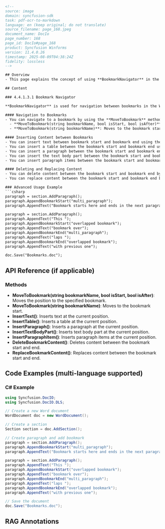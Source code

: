 ```html
<!-- 
source: image
domain: syncfusion-sdk
task: pdf-ocr-to-markdown
language: en (keep original; do not translate)
source_filename: page_168.jpeg
document_name: DocIo
page_number: 168
page_id: DocIo#page_168
product: Syncfusion Winforms
version: 11.4.0.26
timestamp: 2025-08-09T04:38:24Z
fidelity: lossless
-->

## Overview
- This page explains the concept of using **BookmarkNavigator** in the Word document to navigate and manipulate content between bookmarks. It covers methods for moving to bookmarks, inserting content, deleting, and replacing content between bookmark boundaries.

## Content

### 4.4.1.3.1 Bookmark Navigator

**BookmarkNavigator** is used for navigation between bookmarks in the Word document.

#### Navigation to Bookmarks
- You can navigate to a bookmark by using the **MoveToBookmark** method. There are two overloads for this method:
  - **MoveToBookmark(string bookmarkName, bool isStart, bool isAfter)**: Moves to the bookmark with the specified name. The `isStart` parameter defines whether to move to the bookmark start or end, and the `isAfter` parameter defines whether to set the virtual "cursor" after or before the bookmark start or end.
  - **MoveToBookmark(string bookmarkName)**: Moves to the bookmark start with the specified name, and sets the "cursor" before the bookmark start.

#### Inserting Content between Bookmarks
- You can insert text between bookmark start and bookmark end using the **InsertText** method.
- You can insert a table between the bookmark start and bookmark end using the **InsertTable** method.
- You can insert a paragraph between the bookmark start and bookmark end using the **InsertParagraph** method.
- You can insert the text body part between the bookmark start and bookmark end using the **InsertTextBodyPart** method.
- You can insert paragraph items between the bookmark start and bookmark end using the **InsertParagraphItem** method.

#### Deleting and Replacing Content
- You can delete content between the bookmark start and bookmark end by using the **DeleteBookmarkContent** method.
- You can replace content between the bookmark start and bookmark end by using the **ReplaceBookmarkContent** method.

### Advanced Usage Example
```csharp
paragraph = section.AddParagraph();
paragraph.AppendBookmarkStart("multi_paragraph");
paragraph.AppendText("Bookmark starts here and ends in the next paragraph");

paragraph = section.AddParagraph();
paragraph.AppendText("This ");
paragraph.AppendBookmarkStart("overlapped bookmark");
paragraph.AppendText("bookmark over");
paragraph.AppendBookmarkEnd("multi_paragraph");
paragraph.AppendText("laps ");
paragraph.AppendBookmarkEnd("overlapped bookmark");
paragraph.AppendText("with previous one");

doc.Save("Bookmarks.doc");
```

## API Reference (if applicable)

### Methods
- **MoveToBookmark(string bookmarkName, bool isStart, bool isAfter)**: Moves the position to the specified bookmark.
- **MoveToBookmark(string bookmarkName)**: Moves to the bookmark start.
- **InsertText()**: Inserts text at the current position.
- **InsertTable()**: Inserts a table at the current position.
- **InsertParagraph()**: Inserts a paragraph at the current position.
- **InsertTextBodyPart()**: Inserts text body part at the current position.
- **InsertParagraphItem()**: Inserts paragraph items at the current position.
- **DeleteBookmarkContent()**: Deletes content between the bookmark start and end.
- **ReplaceBookmarkContent()**: Replaces content between the bookmark start and end.

## Code Examples (multi-language supported)

### C# Example
```csharp
using Syncfusion.DocIO;
using Syncfusion.DocIO.DLS;

// Create a new Word document
WordDocument doc = new WordDocument();

// Create a section
Section section = doc.AddSection();

// Create paragraph and add bookmark
paragraph = section.AddParagraph();
paragraph.AppendBookmarkStart("multi_paragraph");
paragraph.AppendText("Bookmark starts here and ends in the next paragraph");

paragraph = section.AddParagraph();
paragraph.AppendText("This ");
paragraph.AppendBookmarkStart("overlapped bookmark");
paragraph.AppendText("bookmark over");
paragraph.AppendBookmarkEnd("multi_paragraph");
paragraph.AppendText("laps ");
paragraph.AppendBookmarkEnd("overlapped bookmark");
paragraph.AppendText("with previous one");

// Save the document
doc.Save("Bookmarks.doc");
```

## RAG Annotations
<!-- tags: Syncfusion Winforms, DocIo, BookmarkNavigator, Bookmark Manipulation, API Reference, Example Code keywords: bookmark, navigation, insertion, deletion, replacement, Word document, DocumentIO, C# example -->
```